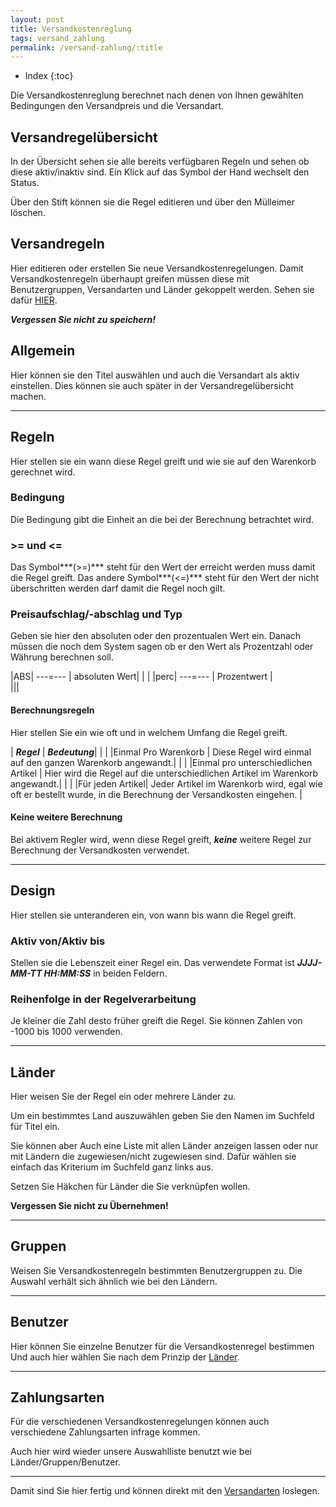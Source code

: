 ```yaml
---
layout: post
title: Versandkostenreglung
tags: versand_zahlung
permalink: /versand-zahlung/:title
---
```


+ Index
{:toc}

Die Versandkostenreglung berechnet nach denen von Ihnen gewählten Bedingungen den Versandpreis und die Versandart.

## Versandregelübersicht

In der Übersicht sehen sie alle bereits verfügbaren Regeln und sehen ob diese aktiv/inaktiv sind.
Ein Klick auf das Symbol der Hand wechselt den Status.

Über den Stift können sie die Regel editieren und über den Mülleimer löschen.

## Versandregeln

Hier editieren oder erstellen Sie neue Versandkostenregelungen. 
Damit Versandkostenregeln überhaupt greifen müssen diese mit Benutzergruppen, Versandarten und Länder gekoppelt werden.
Sehen sie dafür [HIER][Versandarten].

***Vergessen Sie nicht zu speichern!***

## Allgemein

Hier können sie den Titel auswählen und auch die Versandart als aktiv einstellen.
Dies können sie auch später in der Versandregelübersicht machen.

---

## Regeln

Hier stellen sie ein wann diese Regel greift und wie sie auf den Warenkorb gerechnet wird.

### Bedingung

Die Bedingung gibt die Einheit an die bei der Berechnung betrachtet wird.

### >= und <=

Das Symbol***(>=)*** steht für den Wert der erreicht werden muss damit die Regel greift.
Das andere Symbol***(<=)*** steht für den Wert der nicht überschritten werden darf damit die Regel noch gilt.

### Preisaufschlag/-abschlag und Typ

Geben sie hier den absoluten oder den prozentualen Wert ein.
Danach müssen die noch dem System sagen ob er den Wert als Prozentzahl oder Währung berechnen soll.

|ABS| ---=--- | absoluten Wert|
|                                      |
|perc| ---=--- | Prozentwert     |  
|||

#### Berechnungsregeln

Hier stellen Sie ein wie oft und in welchem Umfang die Regel greift.

| ***Regel*** | ***Bedeutung***|
|                             |
|Einmal Pro Warenkorb                      | Diese Regel wird einmal auf den ganzen Warenkorb angewandt.|
|                                                                                                                                                   |
|Einmal pro unterschiedlichen Artikel | Hier wird die Regel auf die unterschiedlichen Artikel im Warenkorb angewandt.|
|                                                               							|
|Für jeden Artikel| Jeder Artikel im Warenkorb wird, egal wie oft er bestellt wurde,  in die Berechnung der Versandkosten eingehen.  |

#### Keine weitere Berechnung

Bei aktivem Regler wird, wenn diese Regel greift, ***keine*** weitere Regel zur Berechnung der Versandkosten verwendet.

---

## Design 

Hier stellen sie unteranderen ein, von wann bis wann die Regel greift.

### Aktiv von/Aktiv bis

Stellen sie die Lebenszeit einer Regel ein.
Das verwendete Format ist ***JJJJ-MM-TT HH:MM:SS*** in beiden Feldern.

### Reihenfolge in der Regelverarbeitung

Je kleiner die Zahl desto früher greift die Regel.
Sie können  Zahlen von -1000 bis 1000 verwenden.

---

## Länder

Hier weisen Sie der Regel ein oder mehrere Länder zu.

Um ein bestimmtes Land auszuwählen geben Sie den Namen im Suchfeld für Titel ein.

Sie können aber Auch eine Liste mit allen Länder anzeigen lassen oder nur mit Ländern die zugewiesen/nicht zugewiesen sind. Dafür wählen sie einfach das Kriterium im Suchfeld ganz links aus.

Setzen Sie Häkchen für Länder die Sie verknüpfen wollen. 

**Vergessen Sie nicht zu Übernehmen!**


---

## Gruppen

Weisen Sie Versandkostenregeln bestimmten Benutzergruppen zu.
Die Auswahl verhält sich ähnlich wie bei den Ländern.

---

## Benutzer

Hier können Sie einzelne Benutzer für die Versandkostenregel bestimmen
Und auch hier wählen Sie nach dem Prinzip der [Länder].

---

## Zahlungsarten

Für die verschiedenen Versandkostenregelungen können auch verschiedene Zahlungsarten infrage kommen.

Auch hier wird wieder unsere Auswahlliste benutzt wie bei Länder/Gruppen/Benutzer.

---

Damit sind Sie hier fertig und können direkt mit den [Versandarten] loslegen.

[Länder]: #Lnder
[Versandarten]: /wiki/versand/versandarten
